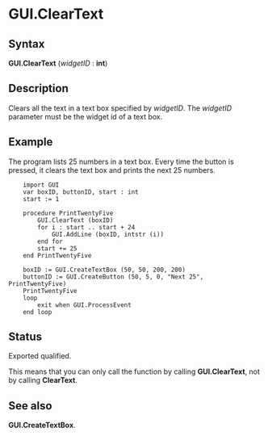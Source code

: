 
# GUI.ClearText

## Syntax
**GUI.ClearText** (_widgetID_ : **int**)

## Description
Clears all the text in a text box specified by _widgetID_. The _widgetID_ parameter must be the widget id of a text box.


## Example
The program lists 25 numbers in a text box. Every time the button is pressed, it clears the text box and prints the next 25 numbers. 



        import GUI
        var boxID, buttonID, start : int
        start := 1
        
        procedure PrintTwentyFive
            GUI.ClearText (boxID)
            for i : start .. start + 24
                GUI.AddLine (boxID, intstr (i))
            end for
            start += 25
        end PrintTwentyFive
        
        boxID := GUI.CreateTextBox (50, 50, 200, 200)
        buttonID := GUI.CreateButton (50, 5, 0, "Next 25", PrintTwentyFive)
        PrintTwentyFive
        loop
            exit when GUI.ProcessEvent
        end loop
## Status
Exported qualified.

This means that you can only call the function by calling **GUI.ClearText**, not by calling **ClearText**.


## See also
**GUI.CreateTextBox**.

